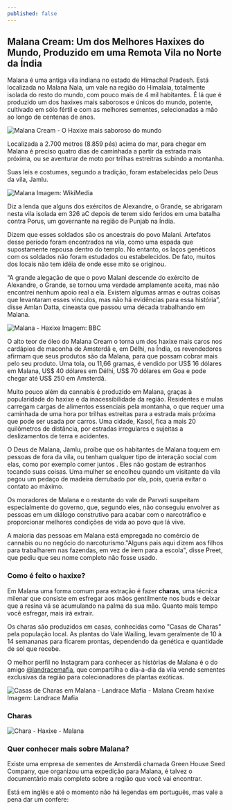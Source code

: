 ```yaml
---
published: false
---
```

## Malana Cream: Um dos Melhores Haxixes do Mundo, Produzido em uma Remota Vila no Norte da Índia

Malana é uma antiga vila indiana no estado de Himachal Pradesh. Está localizada no Malana Nala, um vale na região do Himalaia, totalmente isolada do resto do mundo, com pouco mais de 4 mil habitantes. É lá que é produzido um dos haxixes mais saborosos e únicos do mundo, potente, cultivado em sólo fértil e com as melhores sementes, selecionadas a mão ao longo de centenas de anos.

![Malana Cream - O Haxixe mais saboroso do mundo]({{site.baseurl}}/https://i.imgur.com/LXttUap.jpg)

Localizada a 2.700 metros (8.859 pés) acima do mar, para chegar em Malana é preciso quatro dias de caminhada a partir da estrada mais próxima, ou se aventurar de moto por trilhas estreitras subindo a montanha.

Suas leis e costumes, segundo a tradição, foram estabelecidas pelo Deus da vila, Jamlu.

![Malana]({{site.baseurl}}/https://upload.wikimedia.org/wikipedia/commons/thumb/3/32/Malana.jpg/1280px-Malana.jpg)
Imagem: WikiMedia

Diz a lenda que alguns dos exércitos de Alexandre, o Grande, se abrigaram nesta vila isolada em 326 aC depois de terem sido feridos em uma batalha contra Porus, um governante na região de Punjab na Índia. 

Dizem que esses soldados são os ancestrais do povo Malani. Artefatos desse período foram encontrados na vila, como uma espada que supostamente repousa dentro do templo. No entanto, os laços genéticos com os soldados não foram estudados ou estabelecidos. De fato, muitos dos locais não tem idéia de onde esse mito se originou.

“A grande alegação de que o povo Malani descende do exército de Alexandre, o Grande, se tornou uma verdade amplamente aceita, mas não encontrei nenhum apoio real a ela. Existem algumas armas e outras coisas que levantaram esses vínculos, mas não há evidências para essa história”, disse Amlan Datta, cineasta que passou uma década trabalhando em Malana.

![Malana - Haxixe]({{site.baseurl}}/https://i.imgur.com/6WePaef.jpg)
Imagem: BBC

O alto teor de óleo do Malana Cream o torna um dos haxixe mais caros nos cardápios de maconha de Amsterdã e, em Délhi, na Índia, os revendedores afirmam que seus produtos são da Malana, para que possam cobrar mais pelo seu produto. Uma tola, ou 11,66 gramas, é vendido por US$ 16 dólares em Malana, US$ 40 dólares em Délhi, US$ 70 dólares em Goa e pode chegar até US$ 250 em Amsterdã.

Muito pouco além da cannabis é produzido em Malana, graças à popularidade do haxixe e da inacessibilidade da região. Residentes e mulas carregam cargas de alimentos essenciais pela montanha, o que requer uma caminhada de uma hora por trilhas estreitas para a estrada mais próxima que pode ser usada por carros. Uma cidade, Kasol, fica a mais 20 quilômetros de distância, por estradas irregulares e sujeitas a deslizamentos de terra e acidentes.

O Deus de Malana, Jamlu, proíbe que os habitantes de Malana toquem em pessoas de fora da vila, ou tenham qualquer tipo de interação social com elas, como por exemplo comer juntos . Eles não gostam de estranhos tocando suas coisas. Uma mulher se encolheu quando um visitante da vila pegou um pedaço de madeira derrubado por ela, pois, queria evitar o contato ao máximo.

Os moradores de Malana e o restante do vale de Parvati suspeitam especialmente do governo, que, segundo eles, não conseguiu envolver as pessoas em um diálogo construtivo para acabar com o narcotráfico e proporcionar melhores condições de vida ao povo que lá vive.

A maioria das pessoas em Malana está empregada no comércio de cannabis ou no negócio do narcoturismo."Alguns pais aqui dizem aos filhos para trabalharem nas fazendas, em vez de irem para a escola", disse Preet, que pediu que seu nome completo não fosse usado.

### Como é feito o haxixe?

Em Malana uma forma comum para extração é fazer **charas**, uma técnica milenar que consiste em esfregar aos mãos gentilmente nos buds e deixar que a resina vá se acumulando na palma da sua mão. Quanto mais tempo você esfregar, mais irá extrair.

Os charas são produzidos em casas, conhecidas como "Casas de Charas" pela população local. As plantas do Vale Wailing, levam geralmente de 10 à 14 semananas para ficarem prontas, dependendo da genética e quantidade de sol que recebe.

O melhor perfil no Instagram para conhecer as histórias de Malana é o do amigo [@landracemafia](https://www.instagram.com/landracemafia/ "Landrace Mafia Malana"), que compartilha o dia-a-dia da vila vende sementes exclusivas da região para colecionadores de plantas exóticas.

![Casas de Charas em Malana - Landrace Mafia - Malana Cream haxixe]({{site.baseurl}}/https://i.imgur.com/Tz2fAIc.jpg)
Imagem: Landrace Mafia

### Charas
![Chara - Haxixe - Malana]({{site.baseurl}}/https://i.imgur.com/ahoNHAh.jpg)

### Quer conhecer mais sobre Malana?

Existe uma empresa de sementes de Amsterdã chamada Green House Seed Company, que organizou uma expedição para Malana, é talvez o documentário mais completo sobre a região que você vai encontrar.

Está em inglês e até o momento não há legendas em português, mas vale a pena dar um confere:





